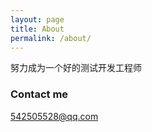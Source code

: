```yaml
---
layout: page
title: About
permalink: /about/
---
```


努力成为一个好的测试开发工程师

### Contact me

[542505528@qq.com](mailto:email@domain.com)
